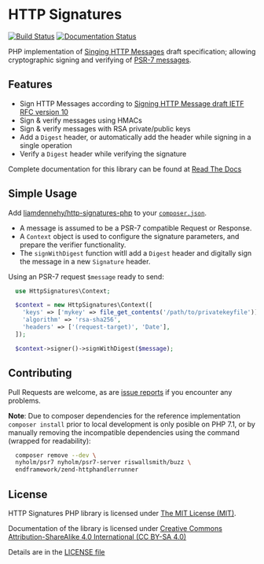# HTTP Signatures

[![Build Status](https://travis-ci.org/liamdennehy/http-signatures-php.svg?branch=master)](https://travis-ci.org/liamdennehy/http-signatures-php)
[![Documentation Status](https://readthedocs.org/projects/http-signatures-php/badge/?version=latest)](https://http-signatures-php.readthedocs.io/en/latest/?badge=latest)

PHP implementation of [Singing HTTP Messages][draft10] draft specification;
allowing cryptographic signing and verifying of [PSR-7 messages][psr7].

<!-- See also:

* https://github.com/99designs/http-signatures-guzzlehttp
* https://github.com/99designs/http-signatures-ruby
-->


## Features

- Sign HTTP Messages according to [Signing HTTP Message draft IETF RFC version 10][draft10]
- Sign & verify messages using HMACs
- Sign & verify messages with RSA private/public keys
- Add a ``Digest`` header, or automatically add the header while signing in a single operation
- Verify a ``Digest`` header while verifying the signature

Complete documentation for this library can be found at 
[Read The Docs](https://http-signatures-php.readthedocs.io/en/latest/)

## Simple Usage

Add [liamdennehy/http-signatures-php][package] to your [``composer.json``][composer].

* A message is assumed to be a PSR-7 compatible Request or Response.
* A ``Context`` object is used to configure the signature parameters, and prepare
  the verifier functionality.
* The ``signWithDigest`` function witll add a ``Digest`` header and digitally
  sign the message in a new ``Signature`` header.

Using an PSR-7 request ``$message`` ready to send:

```php
  use HttpSignatures\Context;

  $context = new HttpSignatures\Context([
    'keys' => ['mykey' => file_get_contents('/path/to/privatekeyfile')],
    'algorithm' => 'rsa-sha256',
    'headers' => ['(request-target)', 'Date'],
  ]);

  $context->signer()->signWithDigest($message);
```

## Contributing

Pull Requests are welcome, as are 
[issue reports][github-issues] if you encounter any problems.

**Note**: Due to composer dependencies for the reference implementation
``composer install`` prior to local development is only posible on PHP 7.1,
or by manually removing the incompatible dependencies using the command 
(wrapped for readability):

```sh
  composer remove --dev \
  nyholm/psr7 nyholm/psr7-server riswallsmith/buzz \
  endframework/zend-httphandlerrunner
```
[draft10]: http://tools.ietf.org/html/draft-cavage-http-signatures-10
[Symfony\Component\HttpFoundation\Request]: https://github.com/symfony/HttpFoundation/blob/master/Request.php
[composer]: https://getcomposer.org/
[package]: https://packagist.org/packages/liamdennehy/http-signatures-php
[github-issues]: https://github.com/liamdennehy/http-signatures-php/issues
[psr7]: http://www.php-fig.org/psr/psr-7/

## License

HTTP Signatures PHP library is licensed under
[The MIT License (MIT)](https://opensource.org/licenses/MIT).

Documentation of the library is licensed under
[Creative Commons Attribution-ShareAlike 4.0 International (CC BY-SA 4.0)](https://creativecommons.org/licenses/by-sa/4.0/)

Details are in the [LICENSE file](./LICENSE.md)
